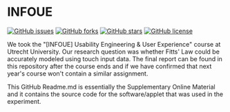 # INFOUE
[![GitHub issues](https://img.shields.io/github/issues/Snookik/INFOUE.svg)](https://github.com/Snookik/INFOUE/issues)
[![GitHub forks](https://img.shields.io/github/forks/Snookik/INFOUE.svg)](https://github.com/Snookik/INFOUE/network)
[![GitHub stars](https://img.shields.io/github/stars/Snookik/INFOUE.svg)](https://github.com/Snookik/INFOUE/stargazers)
[![GitHub license](https://img.shields.io/badge/license-MIT-blue.svg)](https://raw.githubusercontent.com/Snookik/INFOUE/master/LICENSE)

We took the "[INFOUE] Usability Engineering & User Experience" course at Utrecht University. Our research question was whether Fitts' Law could be accurately modeled using touch input data. The final report can be found in this repository after the course ends and if we have confirmed that next year's course won't contain a similar assignment. 

This GitHub Readme.md is essentially the Supplementary Online Material and it contains the source code for the software/applet that was used in the experiment.
